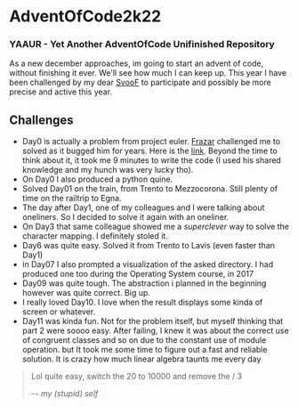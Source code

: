 # AdventOfCode2k22

### YAAUR - Yet Another AdventOfCode Unifinished Repository

As a new december approaches, im going to start an advent of code, without finishing it ever.
We'll see how much I can keep up. This year I have been challenged by my dear [SvooF](https://github.com/SvevoF) to participate and possibly be more precise and active this year.

## Challenges
- Day0 is actually a problem from project euler. [Frazar](https://github.com/frazar) challenged me to solved as it bugged him for years. Here is the [link](https://projecteuler.net/problem=67). Beyond the time to think about it, it took me 9 minutes to write the code (I used his shared knowledge and my hunch was very lucky tho).
- On Day0 I also produced a python quine.
- Solved Day01 on the train, from Trento to Mezzocorona. Still plenty of time on the railtrip to Egna.
- The day after Day1, one of my colleagues and I were talking about oneliners. So I decided to solve it again with an oneliner.
- On Day3 that same colleague showed me a *superclever* way to solve the character mapping. I definitely stoled it.
- Day6 was quite easy. Solved it from Trento to Lavis (even faster than Day1)
- in Day07 I also prompted a visualization of the asked directory. I had produced one too during the Operating System course, in 2017
- Day09 was quite tough. The abstraction i planned in the beginning however was quite correct. Big up.
- I really loved Day10. I love when the result displays some kinda of screen or whatever.
- Day11 was kinda fun. Not for the problem itself, but myself thinking that part 2 were soooo easy. After failing, I knew it was about the correct use of congruent classes and so on due to the constant use of module operation. but It took me some time to figure out a fast and reliable solution. It is crazy how much linear algebra taunts me every day
> Lol quite easy, switch the 20 to 10000 and remove the / 3 
>
> -- *my (stupid) self*

